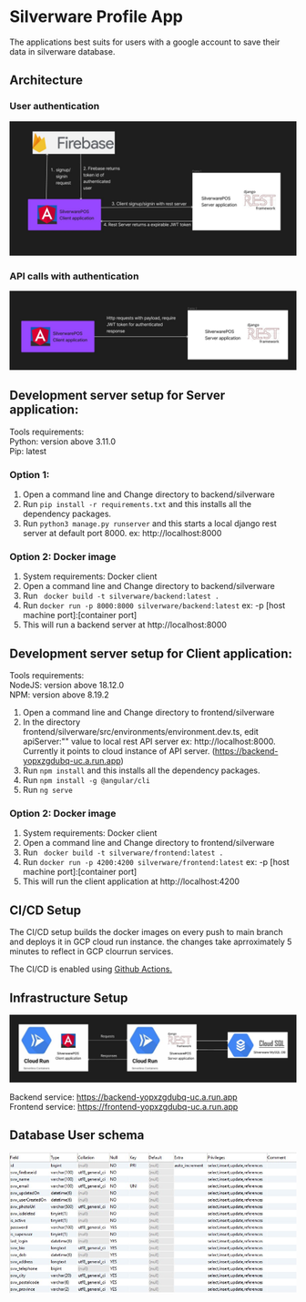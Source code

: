 # Silverware Profile App

The applications best suits for users with a google account to save their data in silverware database. 

## Architecture
### User authentication
![Iris image](readme/Authentication.jpg)

### API calls with authentication
![Iris image](readme/httpcalls.jpg)

## Development server setup for Server application:
Tools requirements: <br>
Python: version above 3.11.0 <br>
Pip: latest

### Option 1:
1. Open a command line and Change directory to backend/silverware
2. Run  ```pip install -r requirements.txt``` and this installs all the dependency packages. 
3. Run ```python3 manage.py runserver``` and this starts a local django rest server at default port 8000. ex: http://localhost:8000

### Option 2: Docker image
1. System requirements: Docker client
2. Open a command line and Change directory to backend/silverware
3. Run ``` docker build -t silverware/backend:latest .```
4. Run ``` docker run -p 8000:8000 silverware/backend:latest ``` ex: -p [host machine port]:[container port]
5. This will run a backend server at http://localhost:8000



## Development server setup for Client application:
Tools requirements: <br>
NodeJS: version above 18.12.0 <br>
NPM: version above 8.19.2

1. Open a command line and Change directory to frontend/silverware
2. In the directory frontend/silverware/src/environments/environment.dev.ts,
edit apiServer:"" value to local rest API server ex: http://localhost:8000. Currently it points to cloud instance of API server. (https://backend-yopxzgdubq-uc.a.run.app)
3. Run  ```npm install``` and this installs all the dependency packages. 
4. Run ```npm install -g @angular/cli```
5. Run ```ng serve``` 

### Option 2: Docker image
1. System requirements: Docker client
2. Open a command line and Change directory to frontend/silverware
3. Run ``` docker build -t silverware/frontend:latest .```
4. Run ``` docker run -p 4200:4200 silverware/frontend:latest ``` ex: -p [host machine port]:[container port]
5. This will run the client application at http://localhost:4200

## CI/CD Setup

The CI/CD setup builds the docker images on every push to main branch and deploys it in GCP cloud run instance. the changes take aprroximately 5 minutes to reflect in GCP clourrun services. 

The CI/CD is enabled using <a href="https://github.com/subhambiswajit/Silverware/actions">Github Actions.</a> 

## Infrastructure Setup 
![Iris image](readme/system.jpg)

Backend service: https://backend-yopxzgdubq-uc.a.run.app <br>
Frontend service: https://frontend-yopxzgdubq-uc.a.run.app

## Database User schema
![Iris image](readme/db.jpg)
